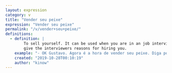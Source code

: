 ```yaml
---
layout: expression
category: v
title: "Vender seu peixe"
expression: "Vender seu peixe"
permalink: "/v/vender+seu+peixe/"
definitions:
  - definition: |
        To sell yourself. It can be used when you are in an job interview, for instance, and you need to
        give the interviewers reasons for hiring you.
    example: "- OK Gustavo. Agora é a hora de vender seu peixe. Diga por que a nossa empresa deveria contratar você?"
    created: "2019-10-28T00:10:19"
    author: "kinow"
---
```

